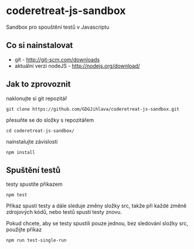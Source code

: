 # coderetreat-js-sandbox
Sandbox pro spouštění testů v Javascriptu

## Co si nainstalovat
- git - http://git-scm.com/downloads
- aktuální verzi nodeJS - http://nodejs.org/download/

## Jak to zprovoznit
naklonujte si git repozitář
```
git clone https://github.com/GDGJihlava/coderetreat-js-sandbox.git
``` 
přesuňte se do složky s repozitářem
```
cd coderetreat-js-sandbox/
``` 
nainstalujte závislosti
```
npm install
``` 

## Spuštění testů
testy spustíte příkazem
```
npm test
``` 
Příkaz spustí testy a dále sleduje změny složky src, takže při každé změně zdrojových kódů, nebo testů spustí testy znovu.

Pokud chcete, aby se testy spustili pouze jednou, bez sledování složky src, použijte příkaz
```
npm run test-single-run
```

